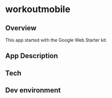 # workoutmobile

## Overview
This app started with the Google Web Starter kit.

## App Description

## Tech

## Dev environment
